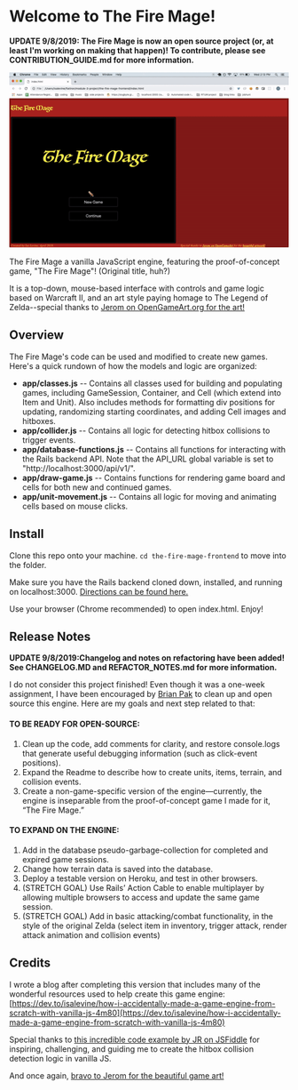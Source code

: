 # Welcome to The Fire Mage!

**UPDATE 9/8/2019: The Fire Mage is now an open source project (or, at least I'm working on making that happen)! To contribute, please see CONTRIBUTION_GUIDE.md for more information.**

![gif of demo for The Fire Mage](https://raw.githubusercontent.com/isalevine/the-fire-mage-frontend/master/firemage-demo.gif)

The Fire Mage a vanilla JavaScript engine, featuring the proof-of-concept game, "The Fire Mage"! (Original title, huh?) 

It is a top-down, mouse-based interface with controls and game logic based on Warcraft II, and an art style paying homage to The Legend of Zelda--special thanks to [Jerom on OpenGameArt.org for the art!](https://opengameart.org/content/16x16-fantasy-tileset)

  
  

## Overview

  The Fire Mage's code can be used and modified to create new games. Here's a quick rundown of how the models and logic are organized:

* **app/classes.js** -- Contains all classes used for building and populating games, including GameSession, Container, and Cell (which extend into Item and Unit). Also includes methods for formatting div positions for updating, randomizing starting coordinates, and adding Cell images and hitboxes. 
* **app/collider.js** -- Contains all logic for detecting hitbox collisions to trigger events.
* **app/database-functions.js** -- Contains all functions for interacting with the Rails backend API. Note that the API_URL global variable is set to "http://localhost:3000/api/v1/".
* **app/draw-game.js** -- Contains functions for rendering game board and cells for both new and continued games.
* **app/unit-movement.js** -- Contains all logic for moving and animating cells based on mouse clicks.
  
  

## Install

  

Clone this repo onto your machine. ```cd the-fire-mage-frontend``` to move into the folder.


Make sure you have the Rails backend cloned down, installed, and running on localhost:3000. [Directions can be found here.](https://github.com/isalevine/the-fire-mage-backend)

  
Use your browser (Chrome recommended) to open index.html. Enjoy!

  
  
  

## Release Notes

**UPDATE 9/8/2019:Changelog and notes on refactoring have been added! See CHANGELOG.MD and REFACTOR_NOTES.md for more information.**

I do not consider this project finished! Even though it was a one-week assignment, I have been encouraged by  [Brian Pak](https://dev.to/bouhm)  to clean up and open source this engine. Here are my goals and next step related to that:

#### TO BE READY FOR OPEN-SOURCE:

1.  Clean up the code, add comments for clarity, and restore console.logs that generate useful debugging information (such as click-event positions).
2.  Expand the Readme to describe how to create units, items, terrain, and collision events.
3.  Create a non-game-specific version of the engine—currently, the engine is inseparable from the proof-of-concept game I made for it, “The Fire Mage.”

#### TO EXPAND ON THE ENGINE:

1.  Add in the database pseudo-garbage-collection for completed and expired game sessions.
2.  Change how terrain data is saved into the database.
3.  Deploy a testable version on Heroku, and test in other browsers.
4.  (STRETCH GOAL) Use Rails’ Action Cable to enable multiplayer by allowing multiple browsers to access and update the same game session.
5.  (STRETCH GOAL) Add in basic attacking/combat functionality, in the style of the original Zelda (select item in inventory, trigger attack, render attack animation and collision events)

## Credits

I wrote a blog after completing this version that includes many of the wonderful resources used to help create this game engine: [https://dev.to/isalevine/how-i-accidentally-made-a-game-engine-from-scratch-with-vanilla-js-4m80](https://dev.to/isalevine/how-i-accidentally-made-a-game-engine-from-scratch-with-vanilla-js-4m80)

Special thanks to [this incredible code example by JR on JSFiddle](https://jsfiddle.net/jlr7245/217jrozd/3/) for inspiring, challenging, and guiding me to create the hitbox collision detection logic in vanilla JS.

And once again, [bravo to Jerom for the beautiful game art!](https://opengameart.org/content/16x16-fantasy-tileset)